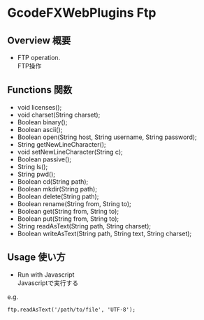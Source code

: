 # GcodeFXWebPlugins Ftp
## Overview 概要
 * FTP operation.  
 FTP操作
## Functions 関数
 * void licenses();
 * void charset(String charset);
 * Boolean binary();
 * Boolean ascii();
 * Boolean open(String host, String username, String password);
 * String getNewLineCharacter();
 * void setNewLineCharacter(String c);
 * Boolean passive();
 * String ls();
 * String pwd();
 * Boolean cd(String path);
 * Boolean mkdir(String path);
 * Boolean delete(String path);
 * Boolean rename(String from, String to);
 * Boolean get(String from, String to);
 * Boolean put(String from, String to);
 * String readAsText(String path, String charset);
 * Boolean writeAsText(String path, String text, String charset);
## Usage 使い方
 * Run with Javascript  
 Javascriptで実行する  
 
e.g.  
```
ftp.readAsText('/path/to/file', 'UTF-8');
```
